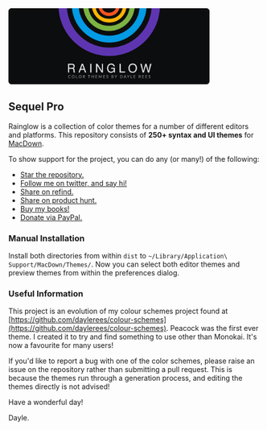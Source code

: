 <img alt="Rainglow" src="https://raw.githubusercontent.com/rainglow/examples/master/artwork/header.png" width="400" />

## Sequel Pro

Rainglow is a collection of color themes for a number of different editors and platforms. This repository consists of **250+ syntax and UI themes** for [MacDown](https://macdown.uranusjr.com/).

To show support for the project, you can do any (or many!) of the following:

- [Star the repository.](https://github.com/rainglow/macdown/stargazers)
- [Follow me on twitter, and say hi!](https://twitter.com/daylerees)
- [Share on refind.](https://refind.com/daylerees?invite=9125a6f6a7)
- [Share on product hunt.](https://www.producthunt.com/)
- [Buy my books!](https://daylerees.com/books/)
- [Donate via PayPal.](https://paypal.me/daylerees)

### Manual Installation

Install both directories from within `dist` to `~/Library/Application\ Support/MacDown/Themes/`. Now you can select both editor themes and preview themes from within the preferences dialog.

### Useful Information

This project is an evolution of my colour schemes project found at [https://github.com/daylerees/colour-schemes](https://github.com/daylerees/colour-schemes). Peacock was the first ever theme. I created it to try and find something to use other than Monokai. It's now a favourite for many users!

If you'd like to report a bug with one of the color schemes, please raise an issue on the repository rather than submitting a pull request. This is because the themes run through a generation process, and editing the themes directly is not advised!

Have a wonderful day!

Dayle.